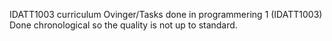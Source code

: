 IDATT1003 curriculum
Ovinger/Tasks done in programmering 1 (IDATT1003)
Done chronological so the quality is not up to standard.
